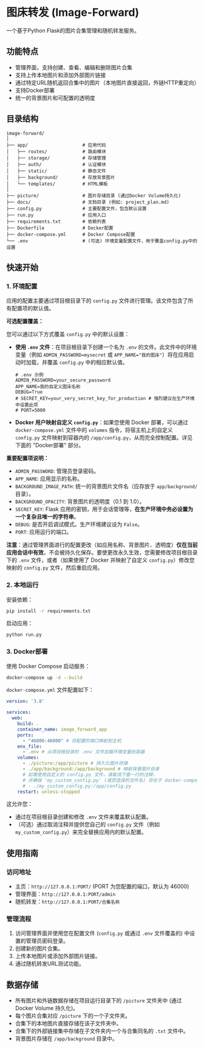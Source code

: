 # 图床转发 (Image-Forward)

一个基于Python Flask的图片合集管理和随机转发服务。

## 功能特点

- 管理界面，支持创建、查看、编辑和删除图片合集
- 支持上传本地图片和添加外部图片链接
- 通过特定URL随机返回合集中的图片（本地图片直接返回，外链HTTP重定向）
- 支持Docker部署
- 统一的背景图片和可配置的透明度

## 目录结构

```
image-forward/
│
├── app/                    # 应用代码
│   ├── routes/             # 路由模块
│   ├── storage/            # 存储管理
│   ├── auth/               # 认证模块
│   ├── static/             # 静态文件
│   ├── background/         # 存放背景图片
│   └── templates/          # HTML模板
│
├── picture/                # 图片存储目录 (通过Docker Volume持久化)
├── docs/                   # 文档目录 (例如: project_plan.md)
├── config.py               # 主要配置文件，包含默认设置
├── run.py                  # 应用入口
├── requirements.txt        # 依赖列表
├── Dockerfile              # Docker配置
├── docker-compose.yml      # Docker Compose配置
└── .env                    # (可选) 环境变量配置文件，用于覆盖config.py中的设置
```

## 快速开始

### 1. 环境配置

应用的配置主要通过项目根目录下的 `config.py` 文件进行管理。该文件包含了所有配置项的默认值。

**可选配置覆盖：**

您可以通过以下方式覆盖 `config.py` 中的默认设置：

*   **使用 `.env` 文件**：在项目根目录下创建一个名为 `.env` 的文件。此文件中的环境变量（例如 `ADMIN_PASSWORD=mysecret` 或 `APP_NAME="我的图床"`）将在应用启动时加载，并覆盖 `config.py` 中的相应默认值。
    ```env
    # .env 示例
    ADMIN_PASSWORD=your_secure_password
    APP_NAME=我的自定义图床名称
    DEBUG=True
    # SECRET_KEY=your_very_secret_key_for_production # 强烈建议在生产环境中设置此项
    # PORT=5000
    ```

*   **Docker 用户映射自定义 `config.py`**：如果您使用 Docker 部署，可以通过 `docker-compose.yml` 文件中的 `volumes` 指令，将宿主机上的自定义 `config.py` 文件映射到容器内的 `/app/config.py`，从而完全控制配置。详见下面的 "Docker部署" 部分。

**重要配置项说明：**

*   `ADMIN_PASSWORD`: 管理员登录密码。
*   `APP_NAME`: 应用显示的名称。
*   `BACKGROUND_IMAGE_PATH`: 统一的背景图片文件名（应存放于 `app/background/` 目录）。
*   `BACKGROUND_OPACITY`: 背景图片的透明度（0.1 到 1.0）。
*   `SECRET_KEY`: Flask 应用的密钥，用于会话管理等，**在生产环境中务必设置为一个复杂且唯一的字符串**。
*   `DEBUG`: 是否开启调试模式。生产环境建议设为 `False`。
*   `PORT`: 应用运行的端口。

**注意**：通过管理界面进行的配置更改（如应用名称、背景图片、透明度）**仅在当前应用会话中有效**，不会被持久化保存。要使更改永久生效，您需要修改项目根目录下的 `.env` 文件，或者（如果使用了 Docker 并映射了自定义 `config.py`）修改您映射的 `config.py` 文件，然后重启应用。

### 2. 本地运行

安装依赖：

```bash
pip install -r requirements.txt
```

启动应用：

```bash
python run.py
```

### 3. Docker部署

使用 Docker Compose 启动服务：

```bash
docker-compose up -d --build
```

`docker-compose.yml` 文件配置如下：

```yaml
version: '3.8'

services:
  web:
    build: .
    container_name: image_forward_app
    ports:
      - "46000:46000" # 将配置的端口映射到主机
    env_file:
      - .env # 从项目根目录的 .env 文件加载环境变量到容器
    volumes:
      - ./picture:/app/picture # 持久化图片存储
      - ./app/background:/app/background # 映射背景图片目录
      # 如需使用自定义的 config.py 文件，请取消下面一行的注释，
      # 并确保 'my_custom_config.py' (或您选择的文件名) 存在于 docker-compose.yml 同级目录。
      # - ./my_custom_config.py:/app/config.py
    restart: unless-stopped
```
这允许您：
- 通过在项目根目录创建和修改 `.env` 文件来覆盖默认配置。
- （可选）通过取消注释并提供您自己的 `config.py` 文件（例如 `my_custom_config.py`）来完全替换应用内的默认配置。

## 使用指南

### 访问地址

- 主页：`http://127.0.0.1:PORT/` (PORT 为您配置的端口，默认为 46000)
- 管理界面：`http://127.0.0.1:PORT/admin`
- 随机转发：`http://127.0.0.1:PORT/合集名称`

### 管理流程

1. 访问管理界面并使用您在配置文件 (`config.py` 或通过 `.env` 文件覆盖的) 中设置的管理员密码登录。
2. 创建新的图片合集。
3. 上传本地图片或添加外部图片链接。
4. 通过随机转发URL测试功能。

## 数据存储

- 所有图片和外链数据存储在项目运行目录下的 `/picture` 文件夹中 (通过 Docker Volume 持久化)。
- 每个图片合集对应 `/picture` 下的一个子文件夹。
- 合集下的本地图片直接存储在该子文件夹中。
- 合集下的外部链接集中存储在子文件夹内一个与合集同名的 `.txt` 文件中。
- 背景图片存储在 `/app/background` 目录中。
